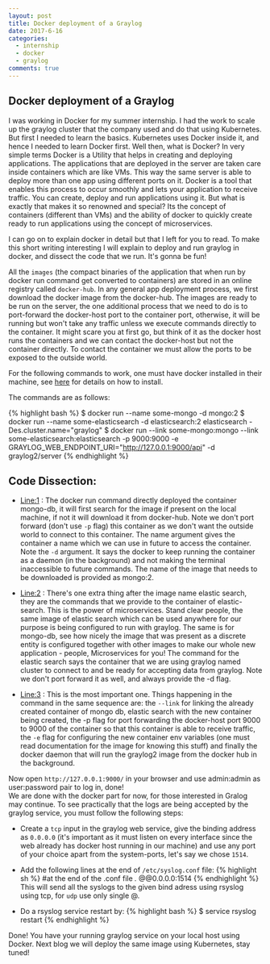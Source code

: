 ```yaml
---
layout: post
title: Docker deployment of a Graylog
date: 2017-6-16
categories:
  - internship
  - docker
  - graylog
comments: true
---
```

## Docker deployment of a Graylog
I was working in Docker for my summer internship. I had the work to scale up the graylog cluster that the company used and do that using Kubernetes. But first I needed to learn the basics. Kubernetes uses Docker inside it, and hence I needed to learn Docker first. Well then, what is Docker? In very simple terms Docker is a Utility that helps in creating and deploying applications. The applications that are deployed in the server are taken care inside containers which are like VMs. This way the same server is able to deploy more than one app using different ports on it. Docker is a tool that enables this process to occur smoothly and lets your application to receive traffic. You can create, deploy and run applications using it. But what is exactly that makes it so renowned and special? Its the concept of containers (different than VMs) and the ability of docker to quickly create ready to run applications using the concept of microservices.<br>

I can go on to explain docker in detail but that I left for you to read. To make this short writing interesting I will explain to deploy and run graylog in docker, and dissect the code that we run. It's gonna be fun!

All the `images` (the compact binaries of the application that when run by docker run command get converted to containers) are stored in an online registry called `docker-hub`. In any general app deployment process, we first download the docker image from the docker-hub. The images are ready to be run on the server, the one additional process that we need to do is to port-forward the docker-host port to the container port, otherwise, it will be running but won't take any traffic unless we execute commands directly to the container. It might scare you at first go, but think of it as the docker host runs the containers and we can contact the docker-host but not the container directly. To contact the container we must allow the ports to be exposed to the outside world.

For the following commands to work, one must have docker installed in their machine, see [here](https://docs.docker.com/engine/installation/) for details on how to install.<br>

The commands are as follows:

{% highlight bash %}
$ docker run --name some-mongo -d mongo:2
$ docker run --name some-elasticsearch -d elasticsearch:2 elasticsearch -Des.cluster.name="graylog"
$ docker run --link some-mongo:mongo --link some-elasticsearch:elasticsearch -p 9000:9000 -e GRAYLOG_WEB_ENDPOINT_URI="http://127.0.0.1:9000/api" -d graylog2/server
{% endhighlight %}

## Code Dissection:
* <u>Line:1</u> : The docker run command directly deployed the container mongo-db, it will first search for the image if present on the local machine, if not it will download it from docker-hub. Note we don't port forward (don't use `-p` flag) this container as we don't want the outside world to connect to this container. The name argument gives the container a name which we can use in future to access the container. Note the `-d` argument. It says the docker to keep running the container as a daemon (in the background) and not making the terminal inaccessible to future commands. The name of the image that needs to be downloaded is provided as mongo:2.

* <u>Line:2</u> : There's one extra thing after the image name elastic search, they are the commands that we provide to the container of elastic-search. This is the power of microservices. Stand clear people, the same image of elastic search which can be used anywhere for our purpose is being configured to run with graylog. The same is for mongo-db, see how nicely the image that was present as a discrete entity is configured together with other images to make our whole new application - people, Microservices for you! The command for the elastic search says the container that we are using graylog named cluster to connect to and be ready for accepting data from graylog. Note we don't port forward it as well, and always provide the -d flag.

* <u>Line:3</u> : This is the most important one. Things happening in the command in the same sequence are: the `--link` for linking the already created container of mongo db, elastic search with the new container being created, the -p flag for port forwarding the docker-host port 9000 to 9000 of the container so that this container is able to receive traffic, the `-e` flag for configuring the new container env variables (one must read documentation for the image for knowing this stuff) and finally the docker daemon that will run the graylog2 image from the docker hub in the background.

Now open `http://127.0.0.1:9000/` in your browser and use admin:admin as user:password pair to log in, done!<br>
We are done with the docker part for now, for those interested in Gralog may continue. To see practically that the logs are being accepted by the graylog service, you must follow the following steps:<br>

* Create a `tcp` input in the graylog web service, give the binding address as `0.0.0.0` (it's important as it must listen on every interface since the web already has docker host running in our machine) and use any port of your choice apart from the system-ports, let's say we chose `1514`. 

* Add the following lines at the end of `/etc/syslog.conf` file:
{% highlight sh %}
#at the end of the .conf file
*.* @@0.0.0.0:1514
{% endhighlight %}  
This will send all the syslogs to the given bind adress using rsyslog using tcp, for `udp` use only single @.
    
* Do a rsyslog service restart by:
{% highlight bash %}
$ service rsyslog restart
{% endhighlight %}

Done! You have your running graylog service on your local host using Docker. Next blog we will deploy the same image using Kubernetes, stay tuned!
